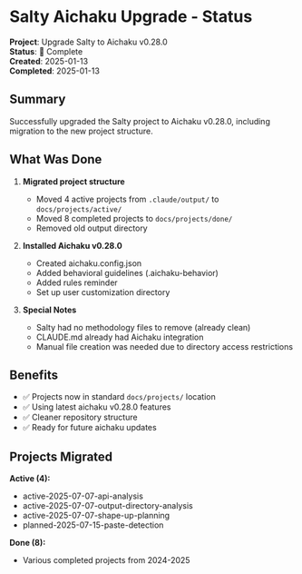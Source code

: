 # Salty Aichaku Upgrade - Status

**Project**: Upgrade Salty to Aichaku v0.28.0\
**Status**: 🌳 Complete\
**Created**: 2025-01-13\
**Completed**: 2025-01-13

## Summary

Successfully upgraded the Salty project to Aichaku v0.28.0, including migration
to the new project structure.

## What Was Done

1. **Migrated project structure**
   - Moved 4 active projects from `.claude/output/` to `docs/projects/active/`
   - Moved 8 completed projects to `docs/projects/done/`
   - Removed old output directory

2. **Installed Aichaku v0.28.0**
   - Created aichaku.config.json
   - Added behavioral guidelines (.aichaku-behavior)
   - Added rules reminder
   - Set up user customization directory

3. **Special Notes**
   - Salty had no methodology files to remove (already clean)
   - CLAUDE.md already had Aichaku integration
   - Manual file creation was needed due to directory access restrictions

## Benefits

- ✅ Projects now in standard `docs/projects/` location
- ✅ Using latest aichaku v0.28.0 features
- ✅ Cleaner repository structure
- ✅ Ready for future aichaku updates

## Projects Migrated

**Active (4):**

- active-2025-07-07-api-analysis
- active-2025-07-07-output-directory-analysis
- active-2025-07-07-shape-up-planning
- planned-2025-07-15-paste-detection

**Done (8):**

- Various completed projects from 2024-2025
